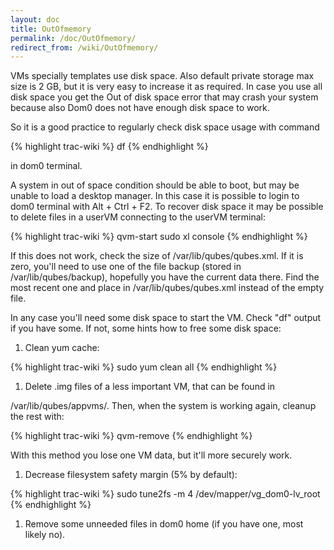 ```yaml
---
layout: doc
title: OutOfmemory
permalink: /doc/OutOfmemory/
redirect_from: /wiki/OutOfmemory/
---
```


VMs specially templates use disk space. Also default private storage max size is 2 GB, but it is very easy to increase it as required. In case you use all disk space you get the Out of disk space error that may crash your system because also Dom0 does not have enough disk space to work.

So it is a good practice to regularly check disk space usage with command

{% highlight trac-wiki %}
df
{% endhighlight %}

in dom0 terminal.

A system in out of space condition should be able to boot, but may be unable to load a desktop manager. In this case it is possible to login to dom0 terminal with Alt + Ctrl + F2. To recover disk space it may be possible to delete files in a userVM connecting to the userVM terminal:

{% highlight trac-wiki %}
qvm-start <VMname>
sudo xl console <VMname>
{% endhighlight %}

If this does not work, check the size of /var/lib/qubes/qubes.xml. If it is zero, you'll need to use one of the file backup (stored in /var/lib/qubes/backup), hopefully you have the current data there. Find the most recent one and place in /var/lib/qubes/qubes.xml instead of the empty file.

In any case you'll need some disk space to start the VM. Check "df" output if you have some. If not, some hints how to free some disk space:

1.  Clean yum cache:

{% highlight trac-wiki %}
sudo yum clean all
{% endhighlight %}

1.  Delete .img files of a less important VM, that can be found in

/var/lib/qubes/appvms/. Then, when the system is working again, cleanup the rest with:

{% highlight trac-wiki %}
qvm-remove <VMname>
{% endhighlight %}

With this method you lose one VM data, but it'll more securely work.

1.  Decrease filesystem safety margin (5% by default):

{% highlight trac-wiki %}
sudo tune2fs -m 4 /dev/mapper/vg_dom0-lv_root
{% endhighlight %}

1.  Remove some unneeded files in dom0 home (if you have one, most likely no).

